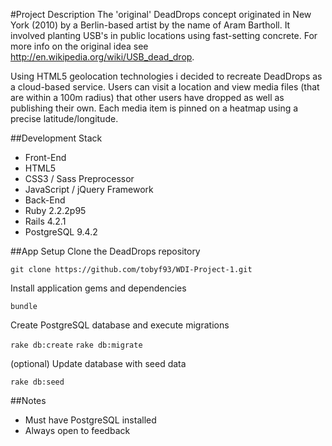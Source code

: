 #Project Description
The 'original' DeadDrops concept originated in New York (2010) by a Berlin-based artist by the name of Aram Bartholl.  It involved planting USB's in public locations using fast-setting concrete.  For more info on the original idea see http://en.wikipedia.org/wiki/USB_dead_drop.

Using HTML5 geolocation technologies i decided to recreate DeadDrops as a cloud-based service.  Users can visit a location and view media files (that are within a 100m radius) that other users have dropped as well as publishing their own.  Each media item is pinned on a heatmap using a precise latitude/longitude.  

##Development Stack
* Front-End
 * HTML5
 * CSS3 / Sass Preprocessor
 * JavaScript / jQuery Framework
* Back-End
 * Ruby 2.2.2p95
 * Rails 4.2.1
 * PostgreSQL 9.4.2

##App Setup
Clone the DeadDrops repository

`git clone https://github.com/tobyf93/WDI-Project-1.git`


Install application gems and dependencies

`bundle`


Create PostgreSQL database and execute migrations

`rake db:create`
`rake db:migrate`


(optional) Update database with seed data

`rake db:seed`

##Notes
* Must have PostgreSQL installed
* Always open to feedback
